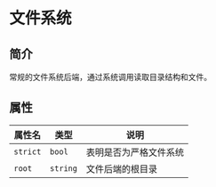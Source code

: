# 文件系统

## 简介

常规的文件系统后端，通过系统调用读取目录结构和文件。

## 属性

| 属性名   | 类型     | 说明                   |
| -------- | -------- | ---------------------- |
| `strict` | `bool`   | 表明是否为严格文件系统 |
| `root`   | `string` | 文件后端的根目录       |

